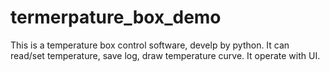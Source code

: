 # termerpature_box_demo
This is a temperature box control software, develp by python. It can read/set temperature, save log, draw temperature curve. It operate with UI.
